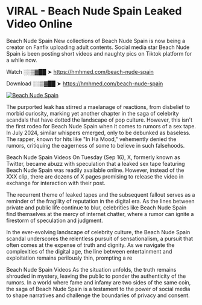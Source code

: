 # VIRAL - Beach Nude Spain Leaked Video Online

Beach Nude Spain New collections of Beach Nude Spain is now being a creator on Fanfix uploading adult contents. Social media star Beach Nude Spain is been posting short videos and naughty pics on Tiktok platform for a while now.

Watch ░░▒▓██ ➤ https://hmhmed.com/beach-nude-spain

Download ░░▒▓██ ➤ https://hmhmed.com/beach-nude-spain

[![Beach Nude Spain](https://i.imgur.com/dJHk4Zq.gif)](https://hmhmed.com/beach-nude-spain)

The purported leak has stirred a maelanage of reactions, from disbelief to morbid curiosity, marking yet another chapter in the saga of celebrity scandals that have dotted the landscape of pop culture. However, this isn't the first rodeo for Beach Nude Spain when it comes to rumors of a sex tape. In July 2024, similar whispers emerged, only to be debunked as baseless. The rapper, known for hits like "In Ha Mood," vehemently denied the rumors, critiquing the eagerness of some to believe in such falsehoods.

Beach Nude Spain Videos
On Tuesday (Sep 16), X, formerly known as Twitter, became abuzz with speculation that a leaked sex tape featuring Beach Nude Spain was readily available online. However, instead of the XXX clip, there are dozens of X pages promising to release the video in exchange for interaction with their post.

The recurrent theme of leaked tapes and the subsequent fallout serves as a reminder of the fragility of reputation in the digital era. As the lines between private and public life continue to blur, celebrities like Beach Nude Spain find themselves at the mercy of internet chatter, where a rumor can ignite a firestorm of speculation and judgment.

In the ever-evolving landscape of celebrity culture, the Beach Nude Spain scandal underscores the relentless pursuit of sensationalism, a pursuit that often comes at the expense of truth and dignity. As we navigate the complexities of the digital age, the line between entertainment and exploitation remains perilously thin, prompting a re

Beach Nude Spain Videos
As the situation unfolds, the truth remains shrouded in mystery, leaving the public to ponder the authenticity of the rumors. In a world where fame and infamy are two sides of the same coin, the saga of Beach Nude Spain is a testament to the power of social media to shape narratives and challenge the boundaries of privacy and consent.